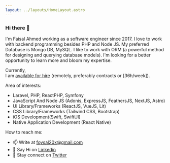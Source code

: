```yaml
---
layout: ../layouts/HomeLayout.astro
---
```


### Hi there 👋

I'm Faisal Ahmed working as a software engineer since 2017.
I love to work with backend programming besides PHP and Node JS.
My preferred Database is Mongo DB, MySQL. I like to work with ORM (a powerful method for designing and querying database models).
I'm looking for a better opportunity to learn more and bloom my expertise.

Currently, <br>I am [available for hire](https://linkedin.com/in/Faisal50x) (remotely, preferably contracts or [36h/week]).

Area of interests:

- Laravel, PHP, ReactPHP, Symfony
- JavaScript And Node JS (Adonis, ExpressJS, FeathersJS, NextJS, Astro)
- UI Library/Frameworks (ReactJS, VueJS, Lit)
- CSS Library/Frameworks (Tailwind CSS, Bootstrap)
- iOS Development(Swift, SwiftUI)
- Native Application Development (React Native)

How to reach me:

- 📫 Write at foysal20x@gmail.com
- 👋 Say Hi on [Linkedin](https://linkedin.com/in/Faisal50x)
- 💬 Stay connect on [Twitter](https://twitter.com/Faisal50x)
